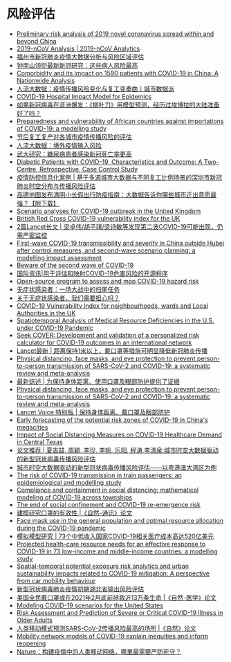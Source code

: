 # 风险评估
- [Preliminary risk analysis of 2019 novel coronavirus spread within and beyond China](https://www.worldpop.org/events/china)
- [2019-nCoV Analysis | 2019-nCoV Analytics](http://rocs.hu-berlin.de/corona/)
- [福州市新冠肺炎疫情大数据分析与风险区域评估](https://mp.weixin.qq.com/s?__biz=MzUxMTI4NTI3Mg==&mid=2247483844&idx=1&sn=110a4641d4b77aaffb9c9007ddc44d03&chksm=f97740b3ce00c9a5b2028dada0192c1bb65b07543cc9eee75b93a3c32001c5b55a20d3fa24aa&scene=0&xtrack=1#rd)
- [钟南山领衔最新新冠研究：这些病人风险最高](https://mp.weixin.qq.com/s?__biz=MjM5MzI5NTU3MQ==&mid=2651595121&idx=4&sn=73cf6863020e8fb4f3989862f184bbea&chksm=bd61bccd8a1635dbc9d5cccfae4bac8356671ac7e8d1023080d35e6af92b661cc9313cc046c9&scene=0&xtrack=1#rd)
- [Comorbidity and its impact on 1590 patients with COVID-19 in China: A Nationwide Analysis](https://www.medrxiv.org/content/10.1101/2020.02.25.20027664v1)
- [人流大数据：疫情传播风险变化与复工变奏曲丨城市数据派](https://mp.weixin.qq.com/s?__biz=MzA3OTU3ODgxNA==&mid=2650592620&idx=1&sn=e2b6f44a38ed0ebb926eb49920eb25ce&chksm=87b926bdb0ceafab8877e06b9438db0b90d60be73b2d44a8c3ab79c58e38cb8fe4e111d0acbb&mpshare=1&scene=1&srcid=&sharer_sharetime=1584912263953&sharer_shareid=cc522eb07e997d352cfce26bb80d69ec#rd)
- [COVID-19 Hospital Impact Model for Epidemics](https://github.com/pennsignals/chime)
- [如果新冠病毒在非洲爆发：《柳叶刀》用模型预测，经历过埃博拉的大陆准备好了吗？](https://mp.weixin.qq.com/s?__biz=MjM5MTQzNzU2NA==&mid=2651677608&idx=1&sn=f1d22e4359efb2864994292266edf04c&chksm=bd4c443b8a3bcd2d089d7c9b35c0858ddb83d708d82616f414031acdebaa306d991b5d97a943&mpshare=1&scene=1&srcid=&sharer_sharetime=1584910108354&sharer_shareid=cc522eb07e997d352cfce26bb80d69ec#rd)
- [Preparedness and vulnerability of African countries against importations of COVID-19: a modelling study](https://www.thelancet.com/journals/lancet/article/PIIS0140-6736(20)30411-6/fulltext)
- [节后复工复产对各城市疫情传播风险的评估](https://mp.weixin.qq.com/s?__biz=Mzg4NTAyMTE2NQ==&mid=2247485905&idx=1&sn=ddfdc61f5e5909ea40e705acf5d49a20&chksm=cfae0953f8d980458e1f30030ed1a93d42f3668af4f6ae3d4e67e698c81552643feb40b28cfd&mpshare=1&scene=1&srcid=&sharer_sharetime=1584910002410&sharer_shareid=cc522eb07e997d352cfce26bb80d69ec#rd)
- [人流大数据：境外疫情输入风险](https://mp.weixin.qq.com/s?__biz=MjM5Nzc3MjYwMQ==&mid=2650662171&idx=2&sn=f3c632b8780bc2226c2ae6331c19976c&chksm=bedda94d89aa205b045c4bae05d98d79102a0920a99e87a0a4a935103684119a939edb0f75d3&mpshare=1&scene=1&srcid=&sharer_sharetime=1584908450242&sharer_shareid=cc522eb07e997d352cfce26bb80d69ec#rd)
- [武大研究：糖尿病患者感染新冠死亡率更高](https://mp.weixin.qq.com/s/zr1VgF3Hv0KPJsZ83gm_4A)
- [Diabetic Patients with COVID-19, Characteristics and Outcome: A Two-Centre, Retrospective, Case Control Study](https://papers.ssrn.com/sol3/papers.cfm?abstract_id=3551369)
- [疫情防控信息化案例 | 基于多源城市大数据与不同复工比例场景的深圳市新冠肺炎时空分布与传播风险评估](https://mp.weixin.qq.com/s/Esr8v0uw1UCYaqvOrOKPOQ)
- [高德地图发布清明小长假出行防疫指南：大数据告诉你哪些城市迁出意愿最强？【附下载】](https://mp.weixin.qq.com/s/sxQlA8HdbIFwPU4cJbXu2g)
- [Scenario analyses for COVID-19 outbreak in the United Kingdom](https://github.com/cmmid/covid-uk)
- [British Red Cross COVID-19 vulnerability index for the UK](https://github.com/britishredcrosssociety/covid-19-vulnerability)
- [2篇Lancet长文 | 梁卓伟/胡子祺/梁诗敏等发现第二波COVID-19可能出现，仍需严密监控](https://mp.weixin.qq.com/s/U7hZWgRBBmt9nBSE7J21Zg)
- [First-wave COVID-19 transmissibility and severity in China outside Hubei after control measures, and second-wave scenario planning: a modelling impact assessment](https://www.thelancet.com/journals/lancet/article/PIIS0140-6736(20)30746-7/fulltext#%20)
- [Beware of the second wave of COVID-19](https://www.thelancet.com/journals/lancet/article/PIIS0140-6736(20)30845-X/fulltext)
- [国际资讯|用于评估和映射COVID-19危害风险的开源程序](https://mp.weixin.qq.com/s/NTbLTQu6k8JCGu4_0C8fZw)
- [Open-source program to assess and map COVID-19 hazard risk](https://www.geospatialworld.net/blogs/open-source-program-to-assess-and-map-covid-19-hazard-risk/)
- [无症状感染者：一场大战中的扫尾任务](https://mp.weixin.qq.com/s/KkYC_TBLJm9Jqp0AaBCK7Q)
- [关于无症状感染者，我们需要担心吗？](https://mp.weixin.qq.com/s/DRttgIV9sd-bxJbaZH2ABw)
- [COVID-19 Vulnerability Index for neighbourhoods, wards and Local Authorities in the UK](https://github.com/britishredcrosssociety/covid-19-vulnerability)
- [Spatiotemporal Analysis of Medical Resource Deficiencies in the U.S. under COVID-19 Pandemic](https://www.researchgate.net/publication/341580459_Spatiotemporal_Analysis_of_Medical_Resource_Deficiencies_in_the_US_under_COVID-19_Pandemic?channel=doi&linkId=5ec84eb792851c11a88159a7&showFulltext=true)
- [Seek COVER: Development and validation of a personalized risk calculator for COVID-19 outcomes in an international network](https://www.medrxiv.org/content/10.1101/2020.05.26.20112649v1)
- [Lancet最新 | 距离保持1米以上，戴口罩等措施可明显降低新冠肺炎传播](https://mp.weixin.qq.com/s/zKb03lnS9WAFSQ1geCTcWg)
- [Physical distancing, face masks, and eye protection to prevent person-to-person transmission of SARS-CoV-2 and COVID-19: a systematic review and meta-analysis](https://www.thelancet.com/journals/lancet/article/PIIS0140-6736(20)31142-9/fulltext)
- [最新综述 | 为保持身体距离、使用口罩及眼部防护提供了证据](https://mp.weixin.qq.com/s/ensmhdkU-e2H9qMBFHOy-Q)
- [Physical distancing, face masks, and eye protection to prevent person-to-person transmission of SARS-CoV-2 and COVID-19: a systematic review and meta-analysis](https://www.thelancet.com/journals/lancet/article/PIIS0140-6736(20)31142-9/fulltext)
- [Lancet Voice 特别版 | 保持身体距离、戴口罩及眼部防护](https://mp.weixin.qq.com/s/WI4Ry-e5MNY8KCaFuxSgyA)
- [Early forecasting of the potential risk zones of COVID-19 in China's megacities](https://www.sciencedirect.com/science/article/pii/S0048969720325122?via%3Dihub#f0005)
- [Impact of Social Distancing Measures on COVID-19 Healthcare Demand in Central Texas](https://www.medrxiv.org/content/10.1101/2020.04.16.20068403v1)
- [论文推荐 | 夏吉喆, 周颖, 李珍, 李帆, 乐阳, 程涛,李清泉:城市时空大数据驱动的新型冠状病毒传播风险评估](https://mp.weixin.qq.com/s/Pp0h8hustN215mJEnA99Ow)
- [城市时空大数据驱动的新型冠状病毒传播风险评估——以粤港澳大湾区为例](http://xb.sinomaps.com/article/2020/1001-1595/2020-6-671.htm)
- [The risk of COVID-19 transmission in train passengers: an epidemiological and modelling study](https://www.researchgate.net/publication/343205201_The_risk_of_COVID-19_transmission_in_train_passengers_an_epidemiological_and_modelling_study)
- [Compliance and containment in social distancing: mathematical modeling of COVID-19 across townships](https://www.medrxiv.org/content/10.1101/2020.06.01.20119073v1)
- [The end of social confinement and COVID-19 re-emergence risk](https://www.nature.com/articles/s41562-020-0908-8)
- [建模研究口罩的有效性 |《自然-通讯》论文](https://mp.weixin.qq.com/s/Zeygbb5ajwqTcMwOYWV5fw)
- [Face mask use in the general population and optimal resource allocation during the COVID-19 pandemic](https://www.nature.com/articles/s41467-020-17922-x)
- [模拟模型研究 | 73个中低收入国家COVID-19相关医疗成本高达520亿美元](https://mp.weixin.qq.com/s/kDg-SshqqJm_46iITeeTDQ)
- [Projected health-care resource needs for an effective response to COVID-19 in 73 low-income and middle-income countries: a modelling study](https://www.thelancet.com/journals/langlo/article/PIIS2214-109X(20)30383-1/fulltext)
- [Spatial-temporal potential exposure risk analytics and urban sustainability impacts related to COVID-19 mitigation: A perspective from car mobility behaviour](https://www.sciencedirect.com/science/article/pii/S0959652620337185?via%3Dihub#undfig1)
- [新型冠状病毒肺炎疫情初期湖北省输出风险评估](http://rs.yiigle.com/yufabiao/1182599.htm)
- [美国全民戴口罩或在2021年2月底前拯救近13万条生命 |《自然-医学》论文](https://mp.weixin.qq.com/s/44oiwpUjsR8aGujCFO2IoQ)
- [Modeling COVID-19 scenarios for the United States](https://www.nature.com/articles/s41591-020-1132-9)
- [Risk Assessment and Prediction of Severe or Critical COVID-19 Illness in Older Adults](https://www.dovepress.com/risk-assessment-and-prediction-of-severe-or-critical-covid-19-illness--peer-reviewed-article-CIA)
- [人类移动模式预测SARS-CoV-2传播风险最高的场所 |《自然》论文](https://mp.weixin.qq.com/s/yjYqljw_UyT7ukPkju41fg)
- [Mobility network models of COVID-19 explain inequities and inform reopening](https://www.nature.com/articles/s41586-020-2923-3)
- [Nature：构建疫情中的人类移动网络，哪里最需要严防死守？](https://mp.weixin.qq.com/s/AH8hhQUnP0c-3YLIWMNuig)